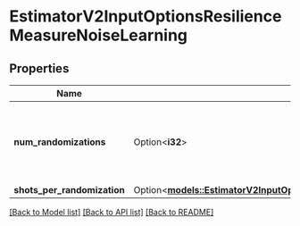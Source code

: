 # EstimatorV2InputOptionsResilienceMeasureNoiseLearning

## Properties

Name | Type | Description | Notes
------------ | ------------- | ------------- | -------------
**num_randomizations** | Option<**i32**> | The number of random circuits to draw for the measurement learning experiment | [optional]
**shots_per_randomization** | Option<[**models::EstimatorV2InputOptionsResilienceMeasureNoiseLearningShotsPerRandomization**](EstimatorV2_input_options_resilience_measure_noise_learning_shots_per_randomization.md)> |  | [optional]

[[Back to Model list]](../README.md#documentation-for-models) [[Back to API list]](../README.md#documentation-for-api-endpoints) [[Back to README]](../README.md)


